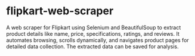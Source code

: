 # flipkart-web-scraper
A web scraper for Flipkart using Selenium and BeautifulSoup to extract product details like name, price, specifications, ratings, and reviews. It automates browsing, scrolls dynamically, and navigates product pages for detailed data collection. The extracted data can be saved for analysis.
